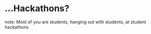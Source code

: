 <!-- .slide: data-state="dim" data-background="resources/elephant.png" -->

# ...Hackathons?

note:
  Most of you are students, hanging out with students, at student hackathons
